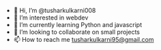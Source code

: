 - 👋 Hi, I’m @tusharkulkarni008
- 👀 I’m interested in webdev
- 🌱 I’m currently learning Python and javascript 
- 💞️ I’m looking to collaborate on small projects
- 📫 How to reach me tusharkulkarni95@gmail.com

<!---
tusharkulkarni008/tusharkulkarni008 is a ✨ special ✨ repository because its `README.md` (this file) appears on your GitHub profile.
You can click the Preview link to take a look at your changes.
--->
